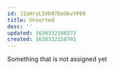 ```yaml
---
id: J1oHryL5Vb97DoGkvYP69
title: Unsorted
desc: ''
updated: 1630332166372
created: 1630332158701
---
```



Something that is not assigned yet
